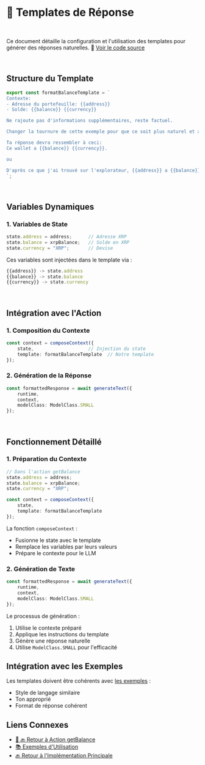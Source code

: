 # 📝 Templates de Réponse

<br/>


Ce document détaille la configuration et l'utilisation des templates pour générer des réponses naturelles.
📂 [Voir le code source](../../packages/plugin-workshop-42blockchain/src/examples/getBalanceExamples.ts)

<br/>

## Structure du Template

```typescript
export const formatBalanceTemplate = `
Contexte:
- Adresse du portefeuille: {{address}}
- Solde: {{balance}} {{currency}}

Ne rajoute pas d'informations supplémentaires, reste factuel.

Changer la tournure de cette exemple pour que ce soit plus naturel et aléatoire.

Ta réponse devra ressembler à ceci:
Ce wallet a {{balance}} {{currency}}.

ou

D'après ce que j'ai trouvé sur l'explorateur, {{address}} a {{balance}} {{currency}}.
`;
```

<br/>

## Variables Dynamiques

### 1. Variables de State
```typescript
state.address = address;      // Adresse XRP
state.balance = xrpBalance;   // Solde en XRP
state.currency = "XRP";       // Devise
```

Ces variables sont injectées dans le template via :
```typescript
{{address}} -> state.address
{{balance}} -> state.balance
{{currency}} -> state.currency
```

<br/>

## Intégration avec l'Action

### 1. Composition du Contexte
```typescript
const context = composeContext({
    state,                    // Injection du state
    template: formatBalanceTemplate  // Notre template
});
```

### 2. Génération de la Réponse
```typescript
const formattedResponse = await generateText({
    runtime,
    context,
    modelClass: ModelClass.SMALL
});
```

<br/>

## Fonctionnement Détaillé

### 1. Préparation du Contexte

```typescript
// Dans l'action getBalance
state.address = address;
state.balance = xrpBalance;
state.currency = "XRP";

const context = composeContext({
    state,
    template: formatBalanceTemplate
});
```

La fonction `composeContext` :
- Fusionne le state avec le template
- Remplace les variables par leurs valeurs
- Prépare le contexte pour le LLM

### 2. Génération de Texte

```typescript
const formattedResponse = await generateText({
    runtime,
    context,
    modelClass: ModelClass.SMALL
});
```

Le processus de génération :
1. Utilise le contexte préparé
2. Applique les instructions du template
3. Génère une réponse naturelle
4. Utilise `ModelClass.SMALL` pour l'efficacité


## Intégration avec les Exemples

Les templates doivent être cohérents avec [les exemples](./examples.md) :
- Style de langage similaire
- Ton approprié
- Format de réponse cohérent

## Liens Connexes

- [🎯 🔙 Retour à Action getBalance](./action.md)
- [📚 Exemples d'Utilisation](./examples.md)
- [🔙 Retour à l'Implémentation Principale](../plugin-implementation.md) 
